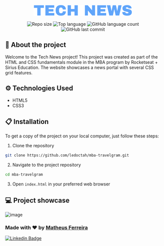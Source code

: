 <p align="center">
  <img src="./assets/Logo.svg" alt="Tech News Logo">
</p>

<div align="center">
  <img alt="Repo size" src="https://img.shields.io/github/repo-size/ledoctah/mba-travelgram">
  <img alt="Top language" src="https://img.shields.io/github/languages/top/ledoctah/mba-travelgram">
  <img alt="GitHub language count" src="https://img.shields.io/github/languages/count/ledoctah/mba-travelgram">
  <img alt="GitHub last commit" src="https://img.shields.io/github/last-commit/ledoctah/mba-travelgram">
</div>

## 🔎 About the project
Welcome to the Tech News project! This project was created as part of the HTML and CSS fundamentals module in the MBA program by Rocketseat + Sirius Education. The website showcases a news portal with several CSS grid features.

## ⚙️ Technologies Used
- HTML5
- CSS3

## 📋 Installation
To get a copy of the project on your local computer, just follow these steps:
1. Clone the repository
```bash
git clone https://github.com/ledoctah/mba-travelgram.git
```
2. Navigate to the project repository
```bash
cd mba-travelgram
```
3. Open `index.html` in your preferred web browser

## 💻 Project showcase

<img width="985" alt="image" src="https://github.com/ledoctah/mba-news-portal/assets/50998959/ab35a048-5efe-4ab5-a967-e2d4c75d2be4">

### Made with ❤ by [Matheus Ferreira](https://www.github.com/ledoctah)

[![Linkedin Badge](https://img.shields.io/badge/-Matheus%20Ferreira-6633cc?style=flat-square&logo=Linkedin&logoColor=white&link=https://www.linkedin.com/in/o-matheus-ferreira/)](https://www.linkedin.com/in/o-matheus-ferreira/)
